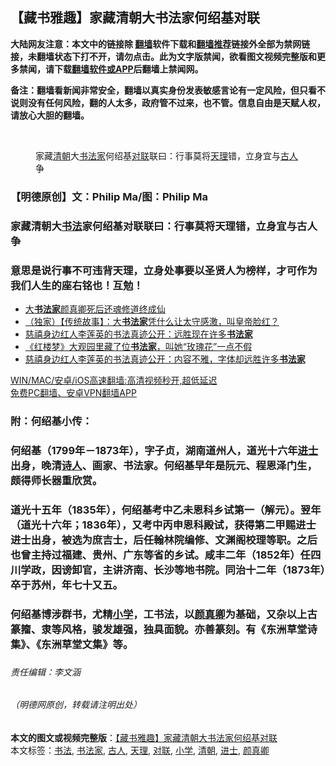  <h2>【藏书雅趣】家藏清朝大书法家何绍基对联</h2> <p class="notice"><b>大陆网友注意：本文中的链接除 <a href="https://github.com/bannedbook/fanqiang" >翻墙</a>软件下载和<a href="https://github.com/killgcd/justmysocks/blob/master/README.md">翻墙推荐</a>链接外全部为禁网链接，未翻墙状态下打不开，请勿点击。此为文字版禁闻，欲看图文视频完整版和更多禁闻，请下载<a href="https://github.com/bannedbook/fanqiang">翻墙软件或APP</a>后翻墙上禁闻网。</p><p>备注：翻墙看新闻非常安全，翻墙以真实身份发表敏感言论有一定风险，但只看不说则没有任何风险，翻的人太多，政府管不过来，也不管。信息自由是天赋人权，请放心大胆的翻墙。</b></p>  <div class="entry"> <br /> <figure><a href="https://i0.wp.com/upload-images-bucket-v64rleca837do.s3.eu-west-1.amazonaws.com/wp-content/uploads/2021/06/13035152/194399083_3637871559771314_5845714814357995676_n.jpg?fit=1536%2C2048&#038;ssl=1" data-caption="家藏清朝大书法家何绍基对联联曰：行事莫将天理错，立身宜与古人争"></a><figcaption class="wp-caption-text">家藏<a href="https://www.bannedbook.org/bnews/tag/%e6%b8%85%e6%9c%9d/" class="st_tag internal_tag" rel="tag" title="标签 清朝 下的日志">清朝</a>大<a href="https://www.bannedbook.org/bnews/tag/%E4%B9%A6%E6%B3%95%E5%AE%B6/" class="st_tag internal_tag" rel="tag" title="标签 书法家 下的日志">书法家</a>何绍基<a href="https://www.bannedbook.org/bnews/tag/%e5%af%b9%e8%81%94/" class="st_tag internal_tag" rel="tag" title="标签 对联 下的日志">对联</a>联曰：行事莫将<a href="https://www.bannedbook.org/bnews/tag/%E5%A4%A9%E7%90%86/" class="st_tag internal_tag" rel="tag" title="标签 天理 下的日志">天理</a>错，立身宜与<a href="https://www.bannedbook.org/bnews/tag/%e5%8f%a4%e4%ba%ba/" class="st_tag internal_tag" rel="tag" title="标签 古人 下的日志">古人</a>争</figcaption></figure> <h3>【明德原创】文：Philip Ma/图：Philip Ma</h3> <h3 dir="auto">家藏清朝大<a href="https://www.bannedbook.org/bnews/tag/%E4%B9%A6%E6%B3%95/" class="st_tag internal_tag" rel="tag" title="标签 书法 下的日志">书法</a>家何绍基对联联曰：行事莫将天理错，立身宜与古人争</h3> <h3 dir="auto">意思是说行事不可违背天理，立身处事要以圣贤人为榜样，才可作为我们人生的座右铭也！互勉！</h3> <ul class='op-related-articles' title='相关阅读'> <li><a href='https://www.bannedbook.org/bnews/comments/20210424/1532656.html' target='_blank'>大<b>书法家</b>颜真卿死后还魂修道终成仙</a></li> <li><a href='https://www.bannedbook.org/bnews/comments/20210326/1513383.html' target='_blank'>（独家）【传统故事】：大<b>书法家</b>凭什么让太守感激，叫皇帝脸红？</a></li> <li><a href='https://www.bannedbook.org/bnews/cnnews/20210324/1511375.html' target='_blank'>慈禧身边红人李莲英的书法真迹公开：远胜现在许多<b>书法家</b></a></li> <li><a href='https://www.bannedbook.org/bnews/bannedvideo/20190629/1500754.html' target='_blank'>《红楼梦》大观园里藏了位<b>书法家</b>，叫她“玫瑰花”一点不假</a></li> <li><a href='https://www.bannedbook.org/bnews/lifebaike/20210120/1471206.html' target='_blank'>慈禧身边红人李莲英的书法真迹公开：内容不雅，字体却远胜许多<b>书法家</b></a></li> </ul> <p class="texttj"> <a href="https://github.com/bannedbook/fanqiang/wiki/V2ray%E6%9C%BA%E5%9C%BA" target="_blank">WIN/MAC/安卓/iOS高速翻墙:高清视频秒开,超低延迟</a><br/> <a href="https://github.com/bannedbook/fanqiang/wiki/%E7%A6%81%E9%97%BB%E7%BD%91%E5%AE%89%E5%8D%93%E7%BF%BB%E5%A2%99%E6%96%B0%E9%97%BBAPP" target="_blank">免费PC翻墙、安卓VPN翻墙APP</a></p><p>       </p>  <h3 dir="auto">附：何绍基小传：</h3> <h3 dir="auto">何绍基（1799年－1873年），字子贞，湖南道州人，道光十六年<a href="https://www.bannedbook.org/bnews/tag/%E8%BF%9B%E5%A3%AB/" class="st_tag internal_tag" rel="tag" title="标签 进士 下的日志">进士</a>出身，晚清<span class='wp_keywordlink'><a href="https://www.bannedbook.org/forum11/topic295.html" title="禁片：诗人的悲歌" target="_blank">诗人</a></span>、画家、书法家。何绍基早年是阮元、程恩泽门生，颇得师长器重欣赏。</h3> <h3 dir="auto">道光十五年（1835年），何绍基考中乙未恩科乡试第一（解元）。翌年（道光十六年；1836年），又考中丙申恩科殿试，获得第二甲赐进士进士出身，被选为庶吉士，后任翰林院编修、文渊阁校理等职。之后也曾主持过福建、贵州、广东等省的乡试。咸丰二年（1852年）任四川学政，因谤卸官，主讲济南、长沙等地书院。同治十二年（1873年）卒于苏州，年七十又五。</h3> <h3 dir="auto">何绍基博涉群书，尤精<a href="https://www.bannedbook.org/bnews/tag/%E5%B0%8F%E5%AD%A6/" class="st_tag internal_tag" rel="tag" title="标签 小学 下的日志">小学</a>，工书法，以<a href="https://www.bannedbook.org/bnews/tag/%E9%A2%9C%E7%9C%9F%E5%8D%BF/" class="st_tag internal_tag" rel="tag" title="标签 颜真卿 下的日志">颜真卿</a>为基础，又杂以上古篆籀、隶等风格，骏发雄强，独具面貌。亦善篆刻。有《东洲草堂诗集》、《东洲草堂文集》等。</h3> <h3></h3> <h6>责任编辑：李文涵</h6> <h6>（明德网原创，转载请注明出处）</h6> </p><a name='sharetosocial'></a>       <div><b>本文的图文或视频完整版</b>：<a href='https://www.bannedbook.org/bnews/comments/20210613/1565928.html'>【藏书雅趣】家藏清朝大书法家何绍基对联</a></div>  </div><!--END ENTRY--> <div class="postfooter"> <div>本文标签：<a href="https://www.bannedbook.org/bnews/tag/%E4%B9%A6%E6%B3%95/" rel="tag">书法</a>, <a href="https://www.bannedbook.org/bnews/tag/%E4%B9%A6%E6%B3%95%E5%AE%B6/" rel="tag">书法家</a>, <a href="https://www.bannedbook.org/bnews/tag/%e5%8f%a4%e4%ba%ba/" rel="tag">古人</a>, <a href="https://www.bannedbook.org/bnews/tag/%E5%A4%A9%E7%90%86/" rel="tag">天理</a>, <a href="https://www.bannedbook.org/bnews/tag/%e5%af%b9%e8%81%94/" rel="tag">对联</a>, <a href="https://www.bannedbook.org/bnews/tag/%E5%B0%8F%E5%AD%A6/" rel="tag">小学</a>, <a href="https://www.bannedbook.org/bnews/tag/%e6%b8%85%e6%9c%9d/" rel="tag">清朝</a>, <a href="https://www.bannedbook.org/bnews/tag/%E8%BF%9B%E5%A3%AB/" rel="tag">进士</a>, <a href="https://www.bannedbook.org/bnews/tag/%E9%A2%9C%E7%9C%9F%E5%8D%BF/" rel="tag">颜真卿</a></div>  </div><!--END POSTFOOTER--> 